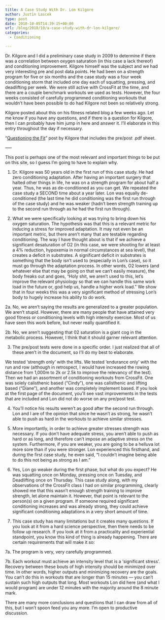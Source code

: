 ```yaml
---
title: A Case Study With Dr. Lon Kilgore
author: Justin Lascek
type: post
date: 2010-10-05T14:39:15+00:00
url: /blog/2010/10/a-case-study-with-dr-lon-kilgore/
categories:
  - Conditioning

---
```

Dr. Kilgore and I did a preliminary case study in 2009 to determine if there was a correlation between oxygen saturation (in this case a lack thereof) and conditioning improvement. Kilgore himself was the subject and we had very interesting pre and post data points. He had been on a strength program for five or six months and the case study was a four week conditioning storm that included one day each of squatting, pressing, and deadlifting per week. We were still active with CrossFit at the time, and there are a couple benchmark workouts we used as tests. However, the four weeks consisted of carefully programmed conditioning workouts that wouldn&#8217;t have been possible to do had Kilgore not been so relatively strong.
  

  
Kilgore posted about this on his fitness related blog a few weeks ago. Let me know if you have any questions, and if there is a question for Kilgore, then I can probably have him jump in here and answer it. I&#8217;ll elaborate in this entry throughout the day if necessary.
  

  
&#8220;[Questioning the Fit][1]&#8221; post by Kilgore that includes the pre/post .pdf sheet.
  
&#8212;&#8211;
  

  
This post is perhaps one of the most relevant and important things to be put on this site, so I guess I&#8217;m going to have to explain why.
  

  
1. Dr. Kilgore was 50 years old in the first run of this case study. He had zero conditioning adaptation. After having an important surgery that halted other things in life, he was on a strength program for about half a year. Thus, he was as de-conditioned as you can get. We repeated the case study a SECOND time about a year later. Lon was equally de-conditioned (the last time he did conditioning was the first run through of the case study) and he was weaker (hadn&#8217;t been strength training up to the second run through as he had the first run through).
  

  
2. What we were specifically looking at was trying to bring down his oxygen saturation. The hypothesis was that this is a relevant metric for inducing a stress for improved adaptation. It may not even be an important metric, but there aren&#8217;t many that are testable regarding conditioning. The way I have thought about is that if we achieve a significant desaturation of O2 (in this case, we were shooting for at least a 4% reduction, hypoxemia in normal circumstances at sea level), that creates a deficit in substrates. A significant deficit in substrates is something that the body isn&#8217;t used to (especially in Lon&#8217;s case), so it must go through the adaptation process. In other words, O2 lowers (and whatever else that may be going on that we can&#8217;t easily measure), the body freaks out and goes, &#8220;Holy shit, we aren&#8217;t used to this, let&#8217;s improve the relevant physiology so that we can handle this same work load in the future or, god help us, handle a higher work load.&#8221; We show that in four weeks this was a very significant method of stressing Lon&#8217;s body to hugely increase his ability to do work.
  

  
2a. No, we aren&#8217;t saying the results are generalized to a greater population. We aren&#8217;t stupid. However, there are many people that have attained very good fitness or conditioning levels with high intensity exercise. Most of us have seen this work before, but never really quantified it.
  

  
2b. No, we aren&#8217;t suggesting that 02 saturation is a giant cog in the metabolic process. However, I think that it should garner relevant attention.
  

  
3. The pre/post tests were done in a specific order. I just realized that all of these aren&#8217;t in the document, so I&#8217;ll do my best to elaborate.
  
We tested &#8216;strength only&#8217; with the lifts. We tested &#8216;endurance only&#8217; with the run and row (although in retrospect, I would have increased the rowing distance from 1,000m to 2k or 2.5k to improve the relevancy of the test). Then we had an assortment of conditioning workouts from CrossFit. One was solely calisthenic based (&#8220;Cindy&#8221;), one was calisthenic and lifting based (&#8220;Diane&#8221;), and another was completely implement based. If you look at the first page of the document, you&#8217;ll see vast improvements in the tests that are included and Lon did not do worse on any pre/post test.
  

  
4. You&#8217;ll notice his results weren&#8217;t as good after the second run through. Lon and I are of the opinion that since he wasn&#8217;t as strong, he wasn&#8217;t able to push as hard in the workouts to achieve similar stresses.
  

  
5. More importantly, in order to achieve greater stresses strength was necessary. If you don&#8217;t have adequate stress, you aren&#8217;t able to push as hard or as long, and therefore can&#8217;t impose an adaptive stress on the system. Furthermore, if you are weaker, you are going to be a helluva lot more sore than if you were stronger. Lon experienced this firsthand, and during the first case study, he even said, &#8220;I couldn&#8217;t imagine being able to do this not being as strong as I am.&#8221;
  

  
6. Yes, Lon go weaker during the first phase, but what do you expect? He was squatting once on Monday, pressing once on Tuesday, and Deadlifting once on Thursday. This case study along, with my observations of the CrossFit class I had on similar programming, clearly showed me that this wasn&#8217;t enough strength training to improve strength, let alone maintain it. However, that point is relevant to the person(s) on a given program. If someone required significant conditioning increases and was already strong, they could achieve significant conditioning adaptations in a very short amount of time.
  

  
7. This case study has many limitations but it creates many questions. If you look at it from a hard science perspective, then there needs to be follow up research. If you look at it from a practicality and experiential standpoint, you know this kind of thing is already happening. There are certain requirements that will make it so:
  
7a. The program is very, very carefully programmed.
  
7b. Each workout must achieve an intensity level that is a &#8216;significant stress&#8217;. Recovery between these bouts of high intensity should be minimized over time. In other words, higher outputs and minimizing recovery are the goals. You can&#8217;t do this in workouts that are longer than 15 minutes &#8212; you can&#8217;t sustain such high outputs that long. Most workouts Lon did here (and what I would program) are under 12 minutes with the majority around the 8 minute mark.
  

  
There are many more conclusions and questions that I can draw from all of this, but I won&#8217;t spoon feed you any more. I&#8217;m open to productive discussion.

 [1]: http://ironunderground.com/blog/2010/09/15/data/
